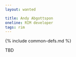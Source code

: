 ```yaml
---
layout: wanted

title: Andy Abgottspon
oneline: RIM developer
tags: rim
---
```

{% include common-defs.md %}

TBD
